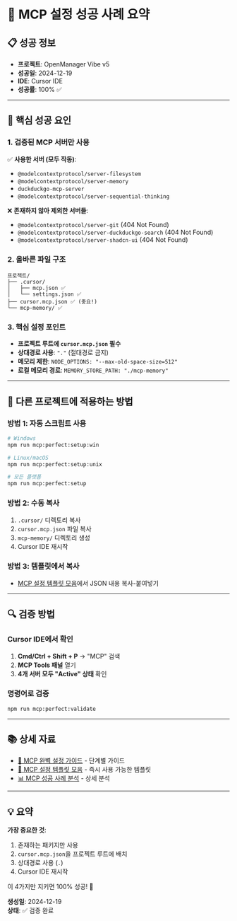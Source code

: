 # 🎉 MCP 설정 성공 사례 요약

## 📋 성공 정보
- **프로젝트**: OpenManager Vibe v5
- **성공일**: 2024-12-19
- **IDE**: Cursor IDE
- **성공률**: 100% ✅

---

## 🎯 핵심 성공 요인

### 1. 검증된 MCP 서버만 사용
✅ **사용한 서버 (모두 작동)**:
- `@modelcontextprotocol/server-filesystem`
- `@modelcontextprotocol/server-memory`
- `duckduckgo-mcp-server`
- `@modelcontextprotocol/server-sequential-thinking`

❌ **존재하지 않아 제외한 서버들**:
- `@modelcontextprotocol/server-git` (404 Not Found)
- `@modelcontextprotocol/server-duckduckgo-search` (404 Not Found)
- `@modelcontextprotocol/server-shadcn-ui` (404 Not Found)

### 2. 올바른 파일 구조
```
프로젝트/
├── .cursor/
│   ├── mcp.json ✅
│   └── settings.json ✅
├── cursor.mcp.json ✅ (중요!)
└── mcp-memory/ ✅
```

### 3. 핵심 설정 포인트
- **프로젝트 루트에 `cursor.mcp.json` 필수**
- **상대경로 사용**: `"."` (절대경로 금지)
- **메모리 제한**: `NODE_OPTIONS: "--max-old-space-size=512"`
- **로컬 메모리 경로**: `MEMORY_STORE_PATH: "./mcp-memory"`

---

## 🚀 다른 프로젝트에 적용하는 방법

### 방법 1: 자동 스크립트 사용
```bash
# Windows
npm run mcp:perfect:setup:win

# Linux/macOS  
npm run mcp:perfect:setup:unix

# 모든 플랫폼
npm run mcp:perfect:setup
```

### 방법 2: 수동 복사
1. `.cursor/` 디렉토리 복사
2. `cursor.mcp.json` 파일 복사
3. `mcp-memory/` 디렉토리 생성
4. Cursor IDE 재시작

### 방법 3: 템플릿에서 복사
- [MCP 설정 템플릿 모음](./MCP_설정_템플릿_모음.md)에서 JSON 내용 복사-붙여넣기

---

## 🔍 검증 방법

### Cursor IDE에서 확인
1. **Cmd/Ctrl + Shift + P** → "MCP" 검색
2. **MCP Tools 패널** 열기
3. **4개 서버 모두 "Active" 상태** 확인

### 명령어로 검증
```bash
npm run mcp:perfect:validate
```

---

## 📚 상세 자료

- [🎯 MCP 완벽 설정 가이드](./MCP_완벽_설정_가이드.md) - 단계별 가이드
- [🎯 MCP 설정 템플릿 모음](./MCP_설정_템플릿_모음.md) - 즉시 사용 가능한 템플릿
- [📊 MCP 성공 사례 분석](./MCP_SETUP_SUCCESS.md) - 상세 분석

---

## 💡 요약

**가장 중요한 것**:
1. 존재하는 패키지만 사용
2. `cursor.mcp.json`을 프로젝트 루트에 배치
3. 상대경로 사용 (`.`)
4. Cursor IDE 재시작

이 4가지만 지키면 100% 성공! 🎉

**생성일**: 2024-12-19  
**상태**: ✅ 검증 완료 